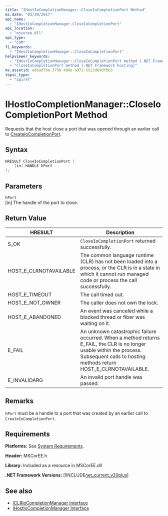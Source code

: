 ```yaml
---
title: "IHostIoCompletionManager::CloseIoCompletionPort Method"
ms.date: "03/30/2017"
api_name: 
  - "IHostIoCompletionManager.CloseIoCompletionPort"
api_location: 
  - "mscoree.dll"
api_type: 
  - "COM"
f1_keywords: 
  - "IHostIoCompletionManager::CloseIoCompletionPort"
helpviewer_keywords: 
  - "IHostIoCompletionManager::CloseIoCompletionPort method [.NET Framework hosting]"
  - "CloseIoCompletionPort method [.NET Framework hosting]"
ms.assetid: e86ad7be-3758-498a-a972-5522d69dfbb3
topic_type: 
  - "apiref"
---
```

# IHostIoCompletionManager::CloseIoCompletionPort Method
Requests that the host close a port that was opened through an earlier call to [CreateIoCompletionPort](ihostiocompletionmanager-createiocompletionport-method.md).  
  
## Syntax  
  
```cpp  
HRESULT CloseIoCompletionPort (  
    [in] HANDLE hPort  
);  
```  
  
## Parameters  
 `hPort`  
 [in] The handle of the port to close.  
  
## Return Value  
  
|HRESULT|Description|  
|-------------|-----------------|  
|S_OK|`CloseIoCompletionPort` returned successfully.|  
|HOST_E_CLRNOTAVAILABLE|The common language runtime (CLR) has not been loaded into a process, or the CLR is in a state in which it cannot run managed code or process the call successfully.|  
|HOST_E_TIMEOUT|The call timed out.|  
|HOST_E_NOT_OWNER|The caller does not own the lock.|  
|HOST_E_ABANDONED|An event was canceled while a blocked thread or fiber was waiting on it.|  
|E_FAIL|An unknown catastrophic failure occurred. When a method returns E_FAIL, the CLR is no longer usable within the process. Subsequent calls to hosting methods return HOST_E_CLRNOTAVAILABLE.|  
|E_INVALIDARG|An invalid port handle was passed.|  
  
## Remarks  
 `hPort` must be a handle to a port that was created by an earlier call to `CreateIoCompletionPort`.  
  
## Requirements  
 **Platforms:** See [System Requirements](../../get-started/system-requirements.md).  
  
 **Header:** MSCorEE.h  
  
 **Library:** Included as a resource in MSCorEE.dll  
  
 **.NET Framework Versions:** [!INCLUDE[net_current_v20plus](../../../../includes/net-current-v20plus-md.md)]  
  
## See also

- [ICLRIoCompletionManager Interface](iclriocompletionmanager-interface.md)
- [IHostIoCompletionManager Interface](ihostiocompletionmanager-interface.md)
